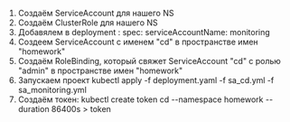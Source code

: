 1. Создаём ServiceAccount для нашего NS
2. Создаём  ClusterRole для нашего NS
3. Добавялем в deployment : spec: serviceAccountName: monitoring 
4. Создеем  ServiceAccount с именем "cd" в пространстве имен "homework"
5. Создаём RoleBinding, который свяжет ServiceAccount "cd" с ролью "admin" в пространстве имен "homework"
6. Запускаем проект kubectl apply -f deployment.yaml -f sa_cd.yml -f sa_monitoring.yml
7. Создаём токен: kubectl create token cd --namespace homework --duration 86400s > token
